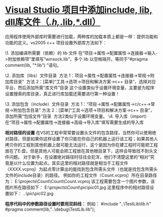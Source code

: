 # [Visual Studio 项目中添加include, lib, dll库文件（*.h,*.lib,*.dll）](https://www.cnblogs.com/bluestorm/p/3344803.html)

应用程序使用外部库时需要进行加载，两种库的加载本质上都是一样：提供功能和功能的定义。vs2005 c++ 项目设置外部库方法如下：

\1. 添加编译所需要（依赖）的 lib 文件
​     在“项目->属性->配置属性->连接器->输入->附加依赖项”里填写“winsock.lib”，多个 lib 以空格隔开。等同于“#pragma comment(lib, "*.lib") ”语句。



\2. 添加库（libs）文件目录
​     方法 1：项目->属性->配置属性->连接器->常规->附加库目录”
​     方法 2：[菜单]“工具->选项->项目和解决方案->c++ 目录”，选择对应平台，然后添加所需“库文件”目录
​     这个设置类似于设置环境变量，主要是为程序设置搜索的库目录，真正进行库加载还需要进行第一种设置！


\3. 添加包含（include）文件目录
​     方法 1：“项目->属性->配置属性->c/c++->常规->附加包含目录”
​     方法 2：[菜单]“工具->选项->项目和解决方案->c++ 目录”，添加所需“包括文件”目录
​     方法2类似于设置环境变量。
\4. 导入库（import）
​    在“项目->属性->配置属性->连接器->高级->导入库”填写需要生成的导入库

 

**相对路径的设置**
​     在VS的工程中常常要设置头文件的包含路径，当然你可以使用绝对路径，但是如果你这样设置了你只能在你自己的机器上运行该工程；如果其他人拷贝你的工程到其他机器上就可能无法运行，这个是因为你在建工程时可能把工程放在了E:盘，但是其他人可能会把工程放在其他根目录下，这样会导致找不到头文件问题。
对于新手，在设置绝对路径时往往会犯浑，他们不清楚这里的“相对”究竟是以什么位置为起点。其实这里的相对路径就是相当于工程文件（XXXX.vcproj）为起点零计算出的能找到包含所需头文件（也就是找包含所需头文件的include目录）的路径。
例如你的工程文件（Count.vcproj）所在目录路径为：
E:\projects\Count\Count\Count.vcproj
该工程需要包含一个图片参数，该图片所在路径如下：
E:\projects\Count\pic\pic01.jpg
这里程序中的相对路径设置如下：
..\\pic\\pic02.jpg



**程序代码中的参数路径设置时要用双斜线：**
例如：
\#include "..\TestLib\lib.h"
\#pragma comment(lib,"..\\debug\\TestLib.lib");